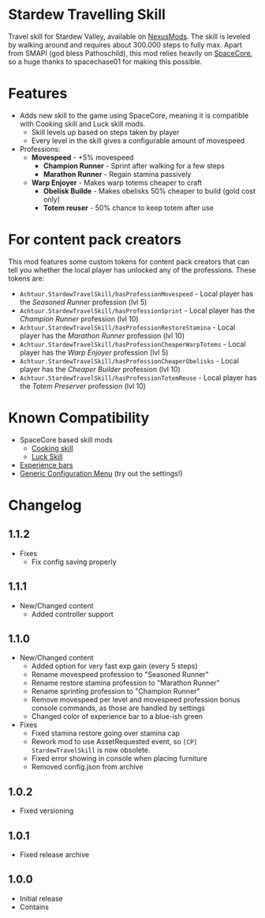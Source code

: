 # Stardew Travelling Skill

Travel skill for Stardew Valley, available on [NexusMods](https://www.nexusmods.com/stardewvalley/mods/16820/). The skill is leveled by walking around and requires about 300.000 steps to fully max.
Apart from SMAPI (god bless Pathoschild), this mod relies heavily on [SpaceCore](https://www.nexusmods.com/stardewvalley/mods/521), so a huge thanks to spacechase01 for making this possible.

# Features

- Adds new skill to the game using SpaceCore, meaning it is compatible with Cooking skill and Luck skill mods.
    - Skill levels up based on steps taken by player
    - Every level in the skill gives a configurable amount of movespeed
- Professions:
  - **Movespeed** - +5% movespeed
    - **Champion Runner** - Sprint after walking for a few steps
    - **Marathon Runner** - Regain stamina passively
  - **Warp Enjoyer** - Makes warp totems cheaper to craft
    - **Obelisk Builde** - Makes obelisks 50% cheaper to build (gold cost only)
    - **Totem reuser** - 50% chance to keep totem after use

# For content pack creators

This mod features some custom tokens for content pack creators that can tell you whether the local player has unlocked any of the professions. These tokens are:

* `Achtuur.StardewTravelSkill/hasProfessionMovespeed` - Local player has the _Seasoned Runner_ profession (lvl 5)
* `Achtuur.StardewTravelSkill/hasProfessionSprint` - Local player has the _Champion Runner_ profession (lvl 10)
* `Achtuur.StardewTravelSkill/hasProfessionRestoreStamina` - Local player has the _Marathon Runner_ profession (lvl 10)
* `Achtuur.StardewTravelSkill/hasProfessionCheaperWarpTotems` - Local player has the _Warp Enjoyer_ profession (lvl 5)
* `Achtuur.StardewTravelSkill/hasProfessionCheaperObelisks` - Local player has the _Cheaper Builder_ profession (lvl 10)
* `Achtuur.StardewTravelSkill/hasProfessionTotemReuse` - Local player has the _Totem Preserver_ profession (lvl 10)

# Known Compatibility

- SpaceCore based skill mods
  - [Cooking skill](https://www.nexusmods.com/stardewvalley/mods/522)
  - [Luck Skill](https://www.nexusmods.com/stardewvalley/mods/521)
- [Experience bars](https://www.nexusmods.com/stardewvalley/mods/509)
- [Generic Configuration Menu](https://www.nexusmods.com/stardewvalley/mods/5098) (try out the settings!)


# Changelog

## 1.1.2
* Fixes
  * Fix config saving properly
## 1.1.1
* New/Changed content
    * Added controller support

## 1.1.0
* New/Changed content
    * Added option for very fast exp gain (every 5 steps)
    * Rename movespeed profession to "Seasoned Runner"
    * Rename restore stamina profession to "Marathon Runner"
    * Rename sprinting profession to "Champion Runner"
    * Remove movespeed per level and movespeed profession bonus console commands, as those are handled by settings
    * Changed color of experience bar to a blue-ish green
* Fixes
    * Fixed stamina restore going over stamina cap   
    * Rework mod to use AssetRequested event, so `[CP] StardewTravelSkill` is now obsolete.
    * Fixed error showing in console when placing furniture
    * Removed config.json from archive
## 1.0.2
* Fixed versioning
## 1.0.1
 * Fixed release archive
## 1.0.0
* Initial release
* Contains
